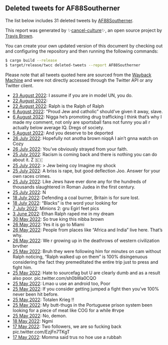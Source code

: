 ## Deleted tweets for AF88Southerner

The list below includes 31 deleted tweets by
[AF88Southerner](https://twitter.com/AF88Southerner).



This report was generated by ✨[cancel-culture](https://github.com/travisbrown/cancel-culture)✨,
an open source project by [Travis Brown](https://twitter.com/travisbrown).

You can create your own updated version of this document by checking out and configuring the
repository and then running the following commands:

```bash
$ cargo build --release
$ target/release/twcc deleted-tweets --report AF88Southerner
```

Please note that all tweets quoted here are sourced from the
[Wayback Machine](https://web.archive.org) and were not directly accessed through the Twitter API or
any Twitter client.

* [23 August 2022](https://web.archive.org/web/20220823205821/https://twitter.com/AF88Southerner/status/1562182406106451969): I assume if you are in model UN, you do. <!--1562182406106451969-->
* [22 August 2022](https://web.archive.org/web/20220822211523/https://twitter.com/AF88Southerner/status/1561824198473007105):  <!--1561824198473007105-->
* [22 August 2022](https://web.archive.org/web/20220822191626/https://twitter.com/AF88Southerner/status/1561793754847219716): Ralph is the Ralph of Ralph <!--1561793754847219716-->
* [ 6 August 2022](https://web.archive.org/web/20220806213953/https://twitter.com/AF88Southerner/status/1555987389994225664): “Proud Jew and catholic” should’ve given it away, slave. <!--1555987389994225664-->
* [ 6 August 2022](https://web.archive.org/web/20220806183437/https://twitter.com/AF88Southerner/status/1555985195186126853): Nigga he’s promoting drug trafficking I think that’s why I made my comment, not only are sportsball fans not funny you all r actually below average IQ. Dregs of society. <!--1555985195186126853-->
* [ 5 August 2022](https://web.archive.org/web/20220806072733/https://twitter.com/AF88Southerner/status/1555668828171997184): And you deserve to be deported <!--1555668828171997184-->
* [26 July 2022](https://web.archive.org/web/20220726093013/https://twitter.com/AF88Southerner/status/1551734226701139970): Hopefully not anotha brown niqqA I ain’t gnna watch on Cozy <!--1551734226701139970-->
* [26 July 2022](https://web.archive.org/web/20220727013307/https://twitter.com/AF88Southerner/status/1551730776294789121): You’ve obviously strayed from your faith. <!--1551730776294789121-->
* [25 July 2022](https://web.archive.org/web/20220726103234/https://twitter.com/AF88Southerner/status/1551704988937748480): Racism is coming back and there is nothing you can do about it. Z 🇸🇮 <!--1551704988937748480-->
* [25 July 2022](https://web.archive.org/web/20220726081436/https://twitter.com/AF88Southerner/status/1551700598956986369): > Jew being coy  Imagine my shock <!--1551700598956986369-->
* [25 July 2022](https://web.archive.org/web/20220726081436/https://twitter.com/AF88Southerner/status/1551700598956986369): A briss is rape, but good deflection Joo. Answer for your own races crimes. <!--1551677935899344896-->
* [25 July 2022](https://web.archive.org/web/20220726081436/https://twitter.com/AF88Southerner/status/1551700598956986369): Like Jews have ever done any for the hundreds of thousands slaughtered in Roman Judea in the first century. <!--1551643419184955394-->
* [25 July 2022](https://web.archive.org/web/20220725185458/https://twitter.com/AF88Southerner/status/1551642042006110208): N <!--1551642042006110208-->
* [18 July 2022](https://web.archive.org/web/20220718215935/https://twitter.com/AF88Southerner/status/1549117828716007424): Defending a coal burner, Britain is for sure lost. <!--1549117828716007424-->
* [18 July 2022](https://web.archive.org/web/20220718152825/https://twitter.com/AF88Southerner/status/1549053229526556673): “Blacks” is the word your looking for <!--1549053229526556673-->
* [ 7 July 2022](https://web.archive.org/web/20220707025934/https://twitter.com/AF88Southerner/status/1544878342301941761): Minions 2: gru Egirl feet pics <!--1544878342301941761-->
* [ 3 June 2022](https://web.archive.org/web/20220603211656/https://twitter.com/AF88Southerner/status/1532833618279669764): Ethan Ralph raped me in my dream <!--1532833618279669764-->
* [30 May 2022](https://web.archive.org/web/20220530023616/https://twitter.com/AF88Southerner/status/1531102117070512130): So true king  this nibba brown <!--1531102117070512130-->
* [26 May 2022](https://web.archive.org/web/20220526200814/https://twitter.com/AF88Southerner/status/1529917233417310221): Yes it is go to Miami <!--1529917233417310221-->
* [26 May 2022](https://web.archive.org/web/20220526201244/https://twitter.com/AF88Southerner/status/1529917104530542610): People from places like “Africa and India” live here. That’s why. <!--1529917104530542610-->
* [26 May 2022](https://web.archive.org/web/20220526010932/https://twitter.com/AF88Southerner/status/1529630719659614208): We r growing up in the deathrows of western civilization brvther <!--1529630719659614208-->
* [25 May 2022](https://web.archive.org/web/20220525195119/https://twitter.com/AF88Southerner/status/1529550554137088000): Bruh they were following him for minutes on cam without Ralph noticing, “Ralph walked up on them” is 100% disingenuous considering the fact they premeditated the entire trip just to press and fight him. <!--1529550554137088000-->
* [25 May 2022](https://web.archive.org/web/20220525195119/https://twitter.com/AF88Southerner/status/1529550554137088000): Hate to sourcefag but U are clearly dumb and as a result also poor. pic.twitter.com/sh0bWa0CQO <!--1529547509365866498-->
* [25 May 2022](https://web.archive.org/web/20220525191819/https://twitter.com/AF88Southerner/status/1529542093970063360): Lmao u use an android too, Poor <!--1529542093970063360-->
* [25 May 2022](https://web.archive.org/web/20220525190927/https://twitter.com/AF88Southerner/status/1529539875002888194): If you consider getting jumped a fight then you’ve 100% never been hit before. <!--1529539875002888194-->
* [25 May 2022](https://web.archive.org/web/20220525190727/https://twitter.com/AF88Southerner/status/1529539522135982080): Totalen Krieg !! <!--1529539522135982080-->
* [25 May 2022](https://web.archive.org/web/20220525182426/https://twitter.com/AF88Southerner/status/1529528598914387968): My butt-thugs in the Portuguese prison system been looking for a piece of meat like COG for a while  #rvpe <!--1529528598914387968-->
* [25 May 2022](https://web.archive.org/web/20220525204903/https://twitter.com/AF88Southerner/status/1529485332349128711): No, demon. <!--1529485332349128711-->
* [18 May 2022](https://web.archive.org/web/20220518152911/https://twitter.com/AF88Southerner/status/1526947740663545856): Ngmi <!--1526947740663545856-->
* [17 May 2022](https://web.archive.org/web/20220517233849/https://twitter.com/AF88Southerner/status/1526708734164094976): Two followers, we are so fucking back pic.twitter.com/EzjFn7TKgT <!--1526708734164094976-->
* [17 May 2022](https://web.archive.org/web/20220517220212/https://twitter.com/AF88Southerner/status/1526684374229569538): Momma said trus no hoe use a rubbah <!--1526684374229569538-->
